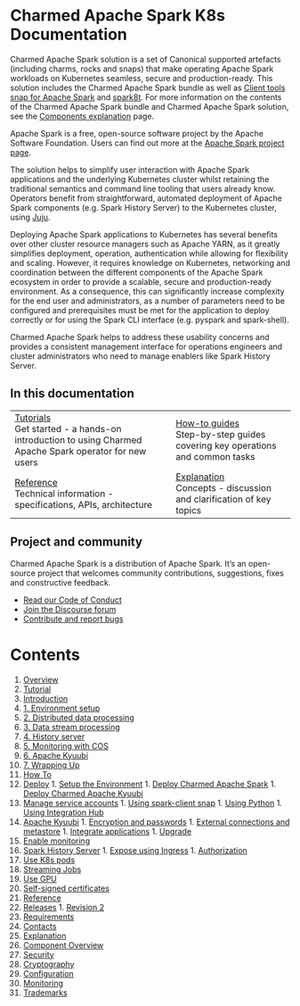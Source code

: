 # Charmed Apache Spark K8s Documentation

Charmed Apache Spark solution is a set of Canonical supported artefacts (including charms, rocks and snaps) that make operating Apache Spark workloads on Kubernetes seamless, secure and production-ready. This solution includes the Charmed Apache Spark bundle as well as [Client tools snap for Apache Spark](https://snapcraft.io/spark-client) and [spark8t](https://github.com/canonical/spark-k8s-toolkit-py). For more information on the contents of the Charmed Apache Spark bundle and Charmed Apache Spark solution, see the [Components explanation](/t/charmed-spark-documentation-explanation-components/11685) page.

Apache Spark is a free, open-source software project by the Apache Software Foundation. Users can find out more at the [Apache Spark project page](https://spark.apache.org).

The solution helps to simplify user interaction with Apache Spark applications and the underlying Kubernetes cluster whilst retaining the traditional semantics and command line tooling that users already know. Operators benefit from straightforward, automated deployment of Apache Spark components (e.g. Spark History Server) to the Kubernetes cluster, using [Juju](https://juju.is/). 

Deploying Apache Spark applications to Kubernetes has several benefits over other cluster resource managers such as Apache YARN, as it greatly simplifies deployment, operation, authentication while allowing for flexibility and scaling. However, it requires knowledge on Kubernetes, networking and coordination between the different components of the Apache Spark ecosystem in order to provide a scalable, secure and production-ready environment. As a consequence, this can significantly increase complexity for the end user and administrators, as a number of parameters need to be configured and prerequisites must be met for the application to deploy correctly or for using the Spark CLI interface (e.g. pyspark and spark-shell). 

Charmed Apache Spark helps to address these usability concerns and provides a consistent management interface for operations engineers and cluster administrators who need to manage enablers like Spark History Server.

## In this documentation

| | |
|--|--|
|  [Tutorials](/t/13234)</br>  Get started - a hands-on introduction to using Charmed Apache Spark operator for new users </br> |  [How-to guides](/t/11618) </br> Step-by-step guides covering key operations and common tasks |
| [Reference](/t/8962) </br> Technical information - specifications, APIs, architecture | [Explanation](/t/11685) </br> Concepts - discussion and clarification of key topics  |

## Project and community

Charmed Apache Spark is a distribution of Apache Spark. It’s an open-source project that welcomes community contributions, suggestions, fixes and constructive feedback.

- [Read our Code of Conduct](https://ubuntu.com/community/code-of-conduct)
- [Join the Discourse forum](https://discourse.charmhub.io/tag/spark)
- [Contribute and report bugs](https://github.com/canonical/spark-client-snap)

# Contents

1. [Overview](overview.md)
1. [Tutorial](tutorial)
  1. [Introduction](tutorial/t-overview.md)
  1. [1. Environment setup](tutorial/t-setup-environment.md)
  1. [2. Distributed data processing](tutorial/t-data-processing.md)
  1. [3. Data stream processing](tutorial/t-streaming.md)
  1. [4. History server](tutorial/t-history-server.md)
  1. [5. Monitoring with COS](tutorial/t-cos.md)
  1. [6. Apache Kyuubi](tutorial/t-kyuubi.md)
  1. [7. Wrapping Up](tutorial/t-wrapping-up.md)
1. [How To](how-to)
  1. [Deploy](how-to/h-deploy)
    1. [Setup the Environment](how-to/h-deploy/h-setup-k8s.md)
    1. [Deploy Charmed Apache Spark](how-to/h-deploy/h-deploy.md)
    1. [Deploy Charmed Apache Kyuubi](how-to/h-deploy/h-deploy-kyuubi.md)
  1. [Manage service accounts](how-to/h-service-accounts)
    1. [Using spark-client snap](how-to/h-service-accounts/h-manage-service-accounts.md)
    1. [Using Python](how-to/h-service-accounts/h-use-spark-client-from-python.md)
    1. [Using Integration Hub](how-to/h-service-accounts/h-use-integration-hub.md)
  1. [Apache Kyuubi](how-to/h-kyuubi)
    1. [Encryption and passwords](how-to/h-kyuubi/h-kyuubi-encryption.md)
    1. [External connections and metastore](how-to/h-kyuubi/h-kyuubi-connections.md)
    1. [Integrate applications](how-to/h-kyuubi/h-kyuubi-applications.md)
    1. [Upgrade](how-to/h-kyuubi/h-kyuubi-upgrade.md)
  1. [Enable monitoring](how-to/h-spark-monitoring.md)
  1. [Spark History Server](how-to/h-history-server)
    1. [Expose using Ingress](how-to/h-history-server/h-expose-history-server.md)
    1. [Authorization](how-to/h-history-server/h-history-server-authorization.md)
  1. [Use K8s pods](how-to/h-run-on-k8s-pod.md)
  1. [Streaming Jobs](how-to/h-spark-streaming.md)
  1. [Use GPU](how-to/h-spark-gpu.md)
  1. [Self-signed certificates](how-to/h-spark-cert.md)
1. [Reference](reference)
  1. [Releases](reference/r-releases)
    1. [Revision 2](reference/r-releases/r-rev-2.md)
  1. [Requirements](reference/r-requirements.md)
  1. [Contacts](reference/r-contacts.md)
1. [Explanation](explanation)
  1. [Component Overview](explanation/e-component-overview.md)
  1. [Security](explanation/e-security.md)
  1. [Cryptography](explanation/e-cryptography.md)
  1. [Configuration](explanation/e-configuration.md)
  1. [Monitoring](explanation/e-monitoring.md)
  1. [Trademarks](explanation/e-trademarks.md)
